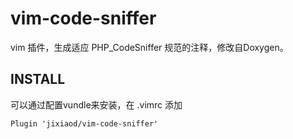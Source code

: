 # vim-code-sniffer
vim 插件，生成适应 PHP_CodeSniffer 规范的注释，修改自Doxygen。

## INSTALL

可以通过配置vundle来安装，在 .vimrc 添加

```
Plugin 'jixiaod/vim-code-sniffer'
```
    
